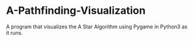 # A-Pathfinding-Visualization
A program that visualizes the A Star Algorithm using Pygame in Python3 as it runs.
